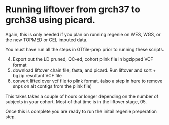 
# Running liftover from grch37 to grch38 using picard.

Again, this is only needed if you plan on running regenie on WES, WGS, or the new TOPMED or GEL imputed data. 

You must have run all the steps in GTfile-prep prior to running these scripts.

 4. Export out the LD pruned, QC-ed, cohort plink file in bgzipped VCF format
 5. download liftover chain file, fasta, and picard. Run liftover and sort + bgzip resultant VCF file
 6. convert lifted over vcf file to plink format. (also a step in here to remove snps on alt contigs from the plink file)
 
 This takes takes a couple of hours or longer depending on the number of subjects in your cohort. Most of that time is in the liftover stage, 05.
 
 Once this is complete you are ready to run the initail regenie preperation step.
